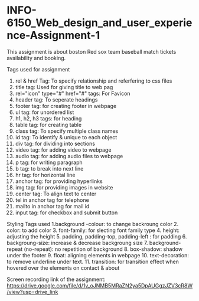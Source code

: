 # INFO-6150_Web_design_and_user_experience-Assignment-1
This assignment is about boston Red sox team baseball match tickets availability and booking.

Tags used for assignment
1. rel & href Tag: To specify relationship and referfering to css files
2. title tag: Used for giving title to web pag
3. rel="icon" type="#" href="#" tags: For Favicon
4. header tag: To seperate headings
5. footer tag: for creating footer in webpage
6. ul tag: for unordered list
7. h1, h2, h3 tags: for heading
8. table tag: for creating table
9. class tag: To specify multiple class names
10. id tag: To identify & unique to each object
11. div tag: for dividing into sections
12. video tag: for adding video to webpage
13. audio tag: for adding audio files to webpage
14. p tag: for writing paragraph
15. b tag: to break into next line
16. hr tag: for horizontal line
17. anchor tag: for providing hyperlinks
18. img tag: for providing images in website
19. center tag: To align text to center
20. tel in anchor tag for telephone 
21. mailto in anchor tag for mail id
22. input tag: for checkbox and submit button

Styling Tags used
1.background -colour: to change backroung color
2. color: to add color
3. font-family: for slecting font family type
4. height: adjusting the height
5. padding, padding-top, padding-left : for padding 
6. backgroung-size: increase & decrease backgroung size
7. background-repeat (no-repeat): no repetition of background
8. box-shadow: shadow under the footer
9. float: aligning elements in webpage
10. text-decoration: to remove underline under text.
11. transition: for transition effect when hovered over the elements on contact & about

Screen recording link of the assignment:
https://drive.google.com/file/d/1v_oJNMB5MRaZN2ya5DpAUGgzJZV3cR8W/view?usp=drive_link
